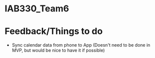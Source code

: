 # IAB330_Team6

# Feedback/Things to do
- Sync calendar data from phone to App (Doesn't need to be done in MVP, but would be nice to have it if possible)
